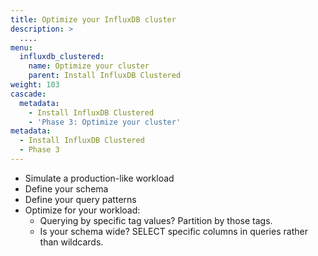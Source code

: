 ```yaml
---
title: Optimize your InfluxDB cluster
description: >
  ....
menu:
  influxdb_clustered:
    name: Optimize your cluster
    parent: Install InfluxDB Clustered
weight: 103
cascade:
  metadata:
    - Install InfluxDB Clustered
    - 'Phase 3: Optimize your cluster'
metadata:
  - Install InfluxDB Clustered
  - Phase 3
---
```


- Simulate a production-like workload
- Define your schema
- Define your query patterns
- Optimize for your workload:
  - Querying by specific tag values? Partition by those tags.
  - Is your schema wide? SELECT specific columns in queries rather than wildcards.

